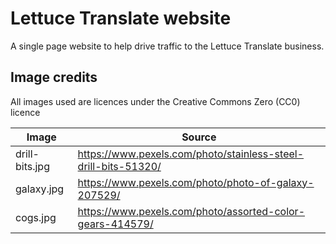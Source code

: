 # Lettuce Translate website

A single page website to help drive traffic to the Lettuce Translate business.

## Image credits

All images used are licences under the Creative Commons Zero (CC0) licence

| Image | Source |
|-------|--------|
| drill-bits.jpg | https://www.pexels.com/photo/stainless-steel-drill-bits-51320/ |
| galaxy.jpg | https://www.pexels.com/photo/photo-of-galaxy-207529/ |
| cogs.jpg | https://www.pexels.com/photo/assorted-color-gears-414579/ |
